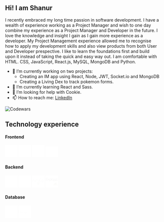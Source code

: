 ## Hi! I am Shanur

I recently embraced my long time passion in software development. I have a wealth of experience working as a Project Manager and wish to one day combine my experience as a Project Manager and Developer in the future. I love the knowledge and insight I gain as I gain more experience as a developer. My Project Management experience allowed me to recognise how to apply my development skills and also view products from both User and Developer prespective. I like to learn the foundations first and build upon it instead of taking the quick and easy way out. I am comfortable with HTML. CSS, JavaScript, React.js, MySQL, MongoDB and Python.

- 🔭 I’m currently working on two projects:
  - Creating an IM app using React, Node, JWT, Socket.io and MongoDB
  - Creating a Living Dex to track pokemon forms.
- 🌱 I’m currently learning React and Sass.
- 🤔 I’m looking for help with Cookie.
- 📫 How to reach me: [LinkedIn](https://www.linkedin.com/in/shanur-islam-5b9120224/)

![Codewars](https://www.codewars.com/users/Sun%20Rah/badges/large)

## Technology experience
#### Frontend
<img src="/html5.png" width="40"> <img src="/css3.png" width="40"> <img src="/javascript.png" width="40"> <img src="/react.png" width="40">

#### Backend
<img src="/python.png" width="40"> <img src="/flask.png" width="40"> <img src="/node.png" width="40"> <img src="/express.png" width="40">

#### Database
<img src="/mysql.png" width="40"> <img src="/mongo.png" width="40"> 

<!--
**sunrah27/sunrah27** is a ✨ _special_ ✨ repository because its `README.md` (this file) appears on your GitHub profile.

Here are some ideas to get you started:

- 🔭 I’m currently working on ...
- 🌱 I’m currently learning ...
- 👯 I’m looking to collaborate on ...
- 🤔 I’m looking for help with ...
- 💬 Ask me about ...
- 📫 How to reach me: ...
- 😄 Pronouns: ...
- ⚡ Fun fact: ...
-->
